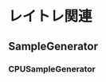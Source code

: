 # レイトレ関連


## SampleGenerator

### CPUSampleGenerator
<!--stackedit_data:
eyJoaXN0b3J5IjpbODk1MDA5MTY5XX0=
-->